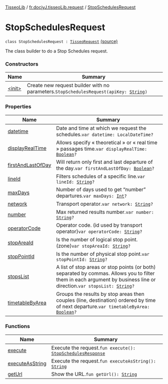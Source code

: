 [TisseoLib](../../index.md) / [fr.docjyJ.tisseoLib.request](../index.md) / [StopSchedulesRequest](./index.md)

# StopSchedulesRequest

`class StopSchedulesRequest : `[`TisseoRequest`](../-tisseo-request/index.md) [(source)](https://github.com/docjyJ/TisseoLib/tree/master/src/main/kotlin/fr/docjyJ/tisseoLib/request/StopSchedulesRequest.kt#L29)

The class builder to do a Stop Schedules request.

### Constructors

| Name | Summary |
|---|---|
| [&lt;init&gt;](-init-.md) | Create new request builder with no parameters.`StopSchedulesRequest(apiKey: `[`String`](https://kotlinlang.org/api/latest/jvm/stdlib/kotlin/-string/index.html)`)` |

### Properties

| Name | Summary |
|---|---|
| [datetime](datetime.md) | Date and time at which we request the schedules.`var datetime: LocalDateTime?` |
| [displayRealTime](display-real-time.md) | Allows specify « theoretical » or « real time » passages time.`var displayRealTime: `[`Boolean`](https://kotlinlang.org/api/latest/jvm/stdlib/kotlin/-boolean/index.html)`?` |
| [firstAndLastOfDay](first-and-last-of-day.md) | Will return only first and last departure of the day.`var firstAndLastOfDay: `[`Boolean`](https://kotlinlang.org/api/latest/jvm/stdlib/kotlin/-boolean/index.html)`?` |
| [lineId](line-id.md) | Filters schedules of a specific line.`var lineId: `[`String`](https://kotlinlang.org/api/latest/jvm/stdlib/kotlin/-string/index.html)`?` |
| [maxDays](max-days.md) | Number of days used to get “number” departures.`var maxDays: `[`Int`](https://kotlinlang.org/api/latest/jvm/stdlib/kotlin/-int/index.html)`?` |
| [network](network.md) | Transport operator.`var network: `[`String`](https://kotlinlang.org/api/latest/jvm/stdlib/kotlin/-string/index.html)`?` |
| [number](number.md) | Max returned results number.`var number: `[`String`](https://kotlinlang.org/api/latest/jvm/stdlib/kotlin/-string/index.html)`?` |
| [operatorCode](operator-code.md) | Operator code. (id used by transport operator)`var operatorCode: `[`String`](https://kotlinlang.org/api/latest/jvm/stdlib/kotlin/-string/index.html)`?` |
| [stopAreaId](stop-area-id.md) | Is the number of logical stop point. (zone)`var stopAreaId: `[`String`](https://kotlinlang.org/api/latest/jvm/stdlib/kotlin/-string/index.html)`?` |
| [stopPointId](stop-point-id.md) | Is the number of physical stop point.`var stopPointId: `[`String`](https://kotlinlang.org/api/latest/jvm/stdlib/kotlin/-string/index.html)`?` |
| [stopsList](stops-list.md) | A list of stop areas or stop points (or both) separated by commas. Allows you to filter them in each argument by business line or direction.`var stopsList: `[`String`](https://kotlinlang.org/api/latest/jvm/stdlib/kotlin/-string/index.html)`?` |
| [timetableByArea](timetable-by-area.md) | Groups the results by stop areas then couples (line, destination) ordered by time of next departure.`var timetableByArea: `[`Boolean`](https://kotlinlang.org/api/latest/jvm/stdlib/kotlin/-boolean/index.html)`?` |

### Functions

| Name | Summary |
|---|---|
| [execute](execute.md) | Execute the request.`fun execute(): `[`StopSchedulesResponse`](../../fr.docjy-j.tisseo-lib.response/-stop-schedules-response/index.md) |
| [executeAsString](execute-as-string.md) | Execute the request.`fun executeAsString(): `[`String`](https://kotlinlang.org/api/latest/jvm/stdlib/kotlin/-string/index.html) |
| [getUrl](get-url.md) | Show the URL.`fun getUrl(): `[`String`](https://kotlinlang.org/api/latest/jvm/stdlib/kotlin/-string/index.html) |
